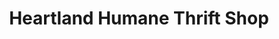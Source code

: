 ---
title: "Heartland Humane Thrift Shop"
url: /corvallis/heartland-humane-thrift-shop/
shop: Gebrauchtwaren
---